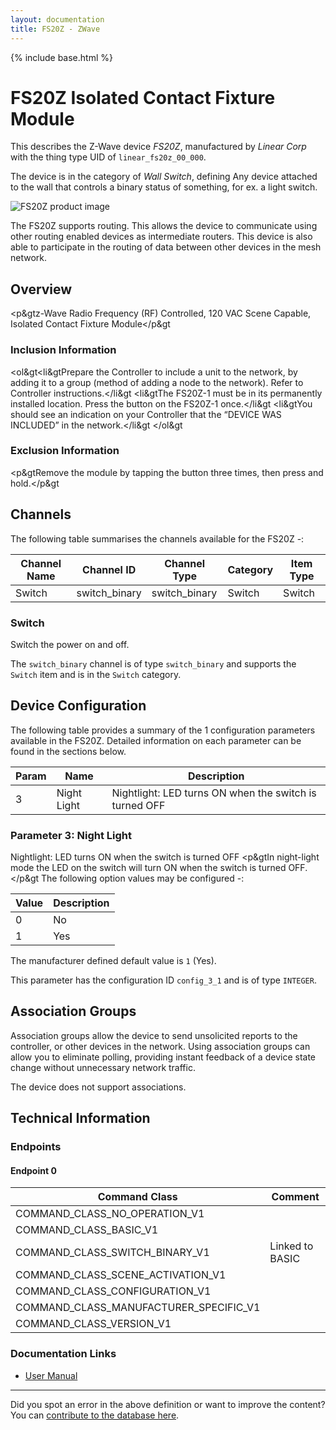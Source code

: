 ```yaml
---
layout: documentation
title: FS20Z - ZWave
---
```


{% include base.html %}

# FS20Z Isolated Contact Fixture Module
This describes the Z-Wave device *FS20Z*, manufactured by *Linear Corp* with the thing type UID of ```linear_fs20z_00_000```.

The device is in the category of *Wall Switch*, defining Any device attached to the wall that controls a binary status of something, for ex. a light switch.

![FS20Z product image](https://opensmarthouse.org/zwavedatabase/10/image/)


The FS20Z supports routing. This allows the device to communicate using other routing enabled devices as intermediate routers.  This device is also able to participate in the routing of data between other devices in the mesh network.

## Overview

<p&gtz-Wave Radio Frequency (RF) Controlled, 120 VAC Scene Capable, Isolated Contact Fixture Module</p&gt

### Inclusion Information

<ol&gt<li&gtPrepare the Controller to include a unit to the network, by adding it to a group (method of adding a node to the network). Refer to Controller instructions.</li&gt <li&gtThe FS20Z-1 must be in its permanently installed location. Press the button on the FS20Z-1 once.</li&gt <li&gtYou should see an indication on your Controller that the “DEVICE WAS INCLUDED” in the network.</li&gt </ol&gt

### Exclusion Information

<p&gtRemove the module by tapping the button three times, then press and hold.</p&gt

## Channels

The following table summarises the channels available for the FS20Z -:

| Channel Name | Channel ID | Channel Type | Category | Item Type |
|--------------|------------|--------------|----------|-----------|
| Switch | switch_binary | switch_binary | Switch | Switch | 

### Switch
Switch the power on and off.

The ```switch_binary``` channel is of type ```switch_binary``` and supports the ```Switch``` item and is in the ```Switch``` category.



## Device Configuration

The following table provides a summary of the 1 configuration parameters available in the FS20Z.
Detailed information on each parameter can be found in the sections below.

| Param | Name  | Description |
|-------|-------|-------------|
| 3 | Night Light | Nightlight: LED turns ON when the switch is turned OFF |

### Parameter 3: Night Light

Nightlight: LED turns ON when the switch is turned OFF
<p&gtIn night-light mode the LED on the switch will turn ON when the switch is turned OFF.</p&gt
The following option values may be configured -:

| Value  | Description |
|--------|-------------|
| 0 | No |
| 1 | Yes |

The manufacturer defined default value is ```1``` (Yes).

This parameter has the configuration ID ```config_3_1``` and is of type ```INTEGER```.


## Association Groups

Association groups allow the device to send unsolicited reports to the controller, or other devices in the network. Using association groups can allow you to eliminate polling, providing instant feedback of a device state change without unnecessary network traffic.

The device does not support associations.
## Technical Information

### Endpoints

#### Endpoint 0

| Command Class | Comment |
|---------------|---------|
| COMMAND_CLASS_NO_OPERATION_V1| |
| COMMAND_CLASS_BASIC_V1| |
| COMMAND_CLASS_SWITCH_BINARY_V1| Linked to BASIC|
| COMMAND_CLASS_SCENE_ACTIVATION_V1| |
| COMMAND_CLASS_CONFIGURATION_V1| |
| COMMAND_CLASS_MANUFACTURER_SPECIFIC_V1| |
| COMMAND_CLASS_VERSION_V1| |

### Documentation Links

* [User Manual](https://opensmarthouse.org/zwavedatabase/10/FS20Z1-manual.pdf)

---

Did you spot an error in the above definition or want to improve the content?
You can [contribute to the database here](https://opensmarthouse.org/zwavedatabase/10).
